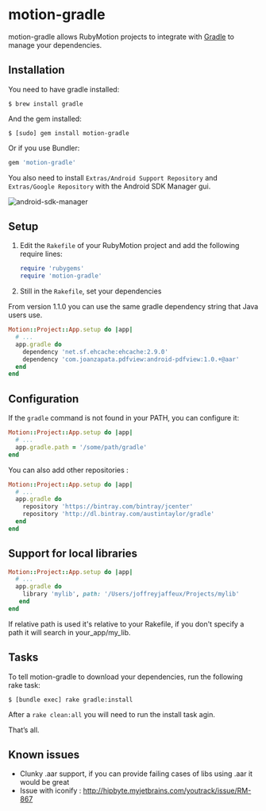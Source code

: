 # motion-gradle

motion-gradle allows RubyMotion projects to integrate with
[Gradle](https://gradle.org/) to manage your dependencies.


## Installation

You need to have gradle installed:

```
$ brew install gradle
```

And the gem installed:

```
$ [sudo] gem install motion-gradle
```

Or if you use Bundler:

```ruby
gem 'motion-gradle'
```

You also need to install `Extras/Android Support Repository` and `Extras/Google Repository` with the Android SDK Manager gui.

![android-sdk-manager](https://raw.githubusercontent.com/jjaffeux/motion-gradle/master/images/android-sdk-manager.png)


## Setup

1. Edit the `Rakefile` of your RubyMotion project and add the following require
   lines:

   ```ruby
   require 'rubygems'
   require 'motion-gradle'
   ```

2. Still in the `Rakefile`, set your dependencies

From version 1.1.0 you can use the same gradle dependency string that Java users use.

  ```ruby
  Motion::Project::App.setup do |app|
    # ...
    app.gradle do
      dependency 'net.sf.ehcache:ehcache:2.9.0'
      dependency 'com.joanzapata.pdfview:android-pdfview:1.0.+@aar'
    end
  end
  ```

## Configuration

If the `gradle` command is not found in your PATH, you can configure it:

```ruby
Motion::Project::App.setup do |app|
  # ...
  app.gradle.path = '/some/path/gradle'
end
```

You can also add other repositories :

```ruby
Motion::Project::App.setup do |app|
  # ...
  app.gradle do
    repository 'https://bintray.com/bintray/jcenter'
    repository 'http://dl.bintray.com/austintaylor/gradle'
  end
end
```

## Support for local libraries

```ruby
Motion::Project::App.setup do |app|
  # ...
  app.gradle do
    library 'mylib', path: '/Users/joffreyjaffeux/Projects/mylib'
   end
end
```

If relative path is used it's relative to your Rakefile, if you don't specify a path it will search in your_app/my_lib.


## Tasks

To tell motion-gradle to download your dependencies, run the following rake
task:

```
$ [bundle exec] rake gradle:install
```

After a `rake clean:all` you will need to run the install task agin.

That’s all.


## Known issues

* Clunky .aar support, if you can provide failing cases of libs using .aar it would be great
* Issue with iconify : http://hipbyte.myjetbrains.com/youtrack/issue/RM-867
